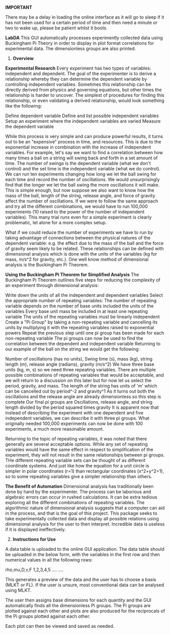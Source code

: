 **IMPORTANT**

There may be a delay in loading the online interface as it will go to sleep if it has not been used for a certain period of time and then need a minute or two to wake up, please be patient whilst it boots.



**LabDA**
This GUI automatically processes experimently collected data using Buckingham Pi Theory in order to display in plot format correlations for experimental data.  The dimensionless groups are also printed.

1. **Overview**

**Experimental Research**
Every experiment has two types of variables: independent and dependent. The goal of the experimenter is to derive a relationship whereby they can determine the dependent variable by controlling independent variables. Sometimes this relationship can be directly derived from physics and governing equations, but other times the relationship is harder to uncover. The simplest of procedures for finding this relationship, or even validating a derived relationship, would look something like the following:

Define dependent variable
Define and list possible independent variables
Setup an experiment where the independent variables are varied
Measure the dependent variable

While this process is very simple and can produce powerful results, it turns out to be an "expensive" process in time, and resources. This is due to the exponential increase in combination with the increase of independent variables. For example, let's say we want to find a correlation between how many times a ball on a string will swing back and forth in a set amount of time. The number of swings is the dependent variable (what we don't control) and the set time is the independent variable (what we do control). We can run ten experiments changing how long we let the ball swing for each time and record the number of oscillations. We would unsurprisingly find that the longer we let the ball swing the more oscillations it will make. This is simple enough, but now suppose we also want to know how the mass of the ball, length of the string, release angle, and force of gravity affect the number of oscillations. If we were to follow the same approach and try all the different combinations, we would have to run 100,000 experiments (10 raised to the power of the number of independent variables). This many trial runs even for a simple experiment is clearly problematic, let alone for a more complex setup.

What if we could reduce the number of experiments we have to run by taking advantage of connections between the physical natures of the dependent variable: e.g. the effect due to the mass of the ball and the force of gravity seem likely to be related. These relationships can be defined with dimensional analysis which is done with the units of the variables (kg for mass, m/s^2 for gravity, etc.). One well know method of dimensional analysis is the Buckingham Pi Theorem.

**Using the Buckingham Pi Theorem for Simplified Analysis**
The Buckingham Pi Theorem outlines five steps for reducing the complexity of an experiment through dimensional analysis:

Write down the units of all the independent and dependent variables
Select the appropriate number of repeating variables:
The number of repeating variable depends on the number of base units included the units of the variables
Every base unit mass be included in at least one repeating variable
The units of the repeating variables must be linearly independent
Create a "Pi Group" by taking a non-repeating variable and cancelling its units by multiplying it with the repeating variables raised to exponential powers
Repeat the previous step until one pi group has been made for each non-repeating variable
The pi groups can now be used to find the correlation between the dependent and independent variable
Returning to our example of the ball on the string we would get the following:

Number of oscillations (has no units), Swing time (s), mass (kg), string length (m), release angle (radians), gravity (m/s^2)
We have three base units (kg, m, s) so we need three repeating variables. There are multiple possible combinations of repeating variables that would be acceptable, and we will return to a discussion on this later but for now let us select the period, gravity, and mass.
The length of the string has units of 'm' which can be cancelled out by period^-2 and gravity^1
As it turns out both the oscillations and the release angle are already dimensionless so this step is complete
Our final pi groups are Oscillations, release angle, and string length divided by the period squared times gravity
It is apparent now that instead of describing the experiment with one dependent and five independent variables, we can describe it with three pi groups. What originally needed 100,000 experiments can now be done with 100 experiments, a much more reasonable amount.

Returning to the topic of repeating variables, it was noted that there generally are several acceptable options. While any set of repeating variables would have the same effect in respect to simplification of the experiment, they will not result in the same relationships between pi groups. THe different repeating variable sets can be thought of as different coordinate systems. And just like how the equation for a unit circle is simpler in polar coordinates (r=1) than rectangular coordinates (x^2+y^2=1), so to some repeating variables give a simpler relationship than others.

**The Benefit of Automation**
Dimensional analysis has traditionally been done by hand by the experimenter. The process can be laborious and algebraic errors can occur in rushed calculations. It can be extra tedious exploring all the different combinations of repeating variables. The algorithmic nature of dimensional analysis suggests that a computer can aid in the process, and that is the goal of this project. This package seeks to take experimentally collected data and display all possible relations using dimensional analysis for the user to then interpret. Incredible data is useless if it is displayed ineffectively.


2. **Instructions for Use**

A data table is uploaded to the online GUI application. The data table should be uploaded in the below form, with the variables in the first row and then numerical values in all the following rows:

rho,mu,D,v,F
1,2,3,4,5
....
....
  
This generates a preview of the data and the user has to choose a basis (MLKT or FL).  If the user is unsure, most conventional data can be analysed using MLKT.

The user then assigns base dimensions for each quantity and the GUI automatically finds all the dimensionless Pi groups.  The Pi groups are plotted against each other and plots are also produced for the reciprocals of the Pi groups plotted against each other.

Each plot can then be viewed and saved as needed.
